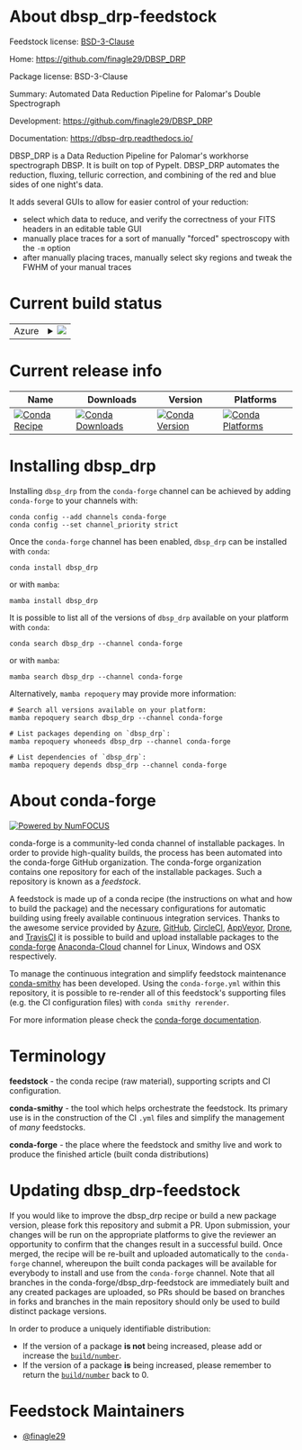 About dbsp_drp-feedstock
========================

Feedstock license: [BSD-3-Clause](https://github.com/conda-forge/dbsp_drp-feedstock/blob/main/LICENSE.txt)

Home: https://github.com/finagle29/DBSP_DRP

Package license: BSD-3-Clause

Summary: Automated Data Reduction Pipeline for Palomar's Double Spectrograph

Development: https://github.com/finagle29/DBSP_DRP

Documentation: https://dbsp-drp.readthedocs.io/

DBSP_DRP is a Data Reduction Pipeline for Palomar's workhorse spectrograph DBSP.
It is built on top of PypeIt. DBSP_DRP automates the reduction, fluxing, telluric
correction, and combining of the red and blue sides of one night's data.

It adds several GUIs to allow for easier control of your reduction:
  - select which data to reduce, and verify the correctness of your FITS headers in an editable table GUI
  - manually place traces for a sort of manually "forced" spectroscopy with the `-m` option
  - after manually placing traces, manually select sky regions and tweak the FWHM of your manual traces


Current build status
====================


<table>
    
  <tr>
    <td>Azure</td>
    <td>
      <details>
        <summary>
          <a href="https://dev.azure.com/conda-forge/feedstock-builds/_build/latest?definitionId=13443&branchName=main">
            <img src="https://dev.azure.com/conda-forge/feedstock-builds/_apis/build/status/dbsp_drp-feedstock?branchName=main">
          </a>
        </summary>
        <table>
          <thead><tr><th>Variant</th><th>Status</th></tr></thead>
          <tbody><tr>
              <td>linux_64_python3.10.____cpython</td>
              <td>
                <a href="https://dev.azure.com/conda-forge/feedstock-builds/_build/latest?definitionId=13443&branchName=main">
                  <img src="https://dev.azure.com/conda-forge/feedstock-builds/_apis/build/status/dbsp_drp-feedstock?branchName=main&jobName=linux&configuration=linux%20linux_64_python3.10.____cpython" alt="variant">
                </a>
              </td>
            </tr><tr>
              <td>linux_64_python3.11.____cpython</td>
              <td>
                <a href="https://dev.azure.com/conda-forge/feedstock-builds/_build/latest?definitionId=13443&branchName=main">
                  <img src="https://dev.azure.com/conda-forge/feedstock-builds/_apis/build/status/dbsp_drp-feedstock?branchName=main&jobName=linux&configuration=linux%20linux_64_python3.11.____cpython" alt="variant">
                </a>
              </td>
            </tr><tr>
              <td>linux_64_python3.8.____cpython</td>
              <td>
                <a href="https://dev.azure.com/conda-forge/feedstock-builds/_build/latest?definitionId=13443&branchName=main">
                  <img src="https://dev.azure.com/conda-forge/feedstock-builds/_apis/build/status/dbsp_drp-feedstock?branchName=main&jobName=linux&configuration=linux%20linux_64_python3.8.____cpython" alt="variant">
                </a>
              </td>
            </tr><tr>
              <td>linux_64_python3.9.____cpython</td>
              <td>
                <a href="https://dev.azure.com/conda-forge/feedstock-builds/_build/latest?definitionId=13443&branchName=main">
                  <img src="https://dev.azure.com/conda-forge/feedstock-builds/_apis/build/status/dbsp_drp-feedstock?branchName=main&jobName=linux&configuration=linux%20linux_64_python3.9.____cpython" alt="variant">
                </a>
              </td>
            </tr><tr>
              <td>osx_64_python3.10.____cpython</td>
              <td>
                <a href="https://dev.azure.com/conda-forge/feedstock-builds/_build/latest?definitionId=13443&branchName=main">
                  <img src="https://dev.azure.com/conda-forge/feedstock-builds/_apis/build/status/dbsp_drp-feedstock?branchName=main&jobName=osx&configuration=osx%20osx_64_python3.10.____cpython" alt="variant">
                </a>
              </td>
            </tr><tr>
              <td>osx_64_python3.11.____cpython</td>
              <td>
                <a href="https://dev.azure.com/conda-forge/feedstock-builds/_build/latest?definitionId=13443&branchName=main">
                  <img src="https://dev.azure.com/conda-forge/feedstock-builds/_apis/build/status/dbsp_drp-feedstock?branchName=main&jobName=osx&configuration=osx%20osx_64_python3.11.____cpython" alt="variant">
                </a>
              </td>
            </tr><tr>
              <td>osx_64_python3.8.____cpython</td>
              <td>
                <a href="https://dev.azure.com/conda-forge/feedstock-builds/_build/latest?definitionId=13443&branchName=main">
                  <img src="https://dev.azure.com/conda-forge/feedstock-builds/_apis/build/status/dbsp_drp-feedstock?branchName=main&jobName=osx&configuration=osx%20osx_64_python3.8.____cpython" alt="variant">
                </a>
              </td>
            </tr><tr>
              <td>osx_64_python3.9.____cpython</td>
              <td>
                <a href="https://dev.azure.com/conda-forge/feedstock-builds/_build/latest?definitionId=13443&branchName=main">
                  <img src="https://dev.azure.com/conda-forge/feedstock-builds/_apis/build/status/dbsp_drp-feedstock?branchName=main&jobName=osx&configuration=osx%20osx_64_python3.9.____cpython" alt="variant">
                </a>
              </td>
            </tr>
          </tbody>
        </table>
      </details>
    </td>
  </tr>
</table>

Current release info
====================

| Name | Downloads | Version | Platforms |
| --- | --- | --- | --- |
| [![Conda Recipe](https://img.shields.io/badge/recipe-dbsp_drp-green.svg)](https://anaconda.org/conda-forge/dbsp_drp) | [![Conda Downloads](https://img.shields.io/conda/dn/conda-forge/dbsp_drp.svg)](https://anaconda.org/conda-forge/dbsp_drp) | [![Conda Version](https://img.shields.io/conda/vn/conda-forge/dbsp_drp.svg)](https://anaconda.org/conda-forge/dbsp_drp) | [![Conda Platforms](https://img.shields.io/conda/pn/conda-forge/dbsp_drp.svg)](https://anaconda.org/conda-forge/dbsp_drp) |

Installing dbsp_drp
===================

Installing `dbsp_drp` from the `conda-forge` channel can be achieved by adding `conda-forge` to your channels with:

```
conda config --add channels conda-forge
conda config --set channel_priority strict
```

Once the `conda-forge` channel has been enabled, `dbsp_drp` can be installed with `conda`:

```
conda install dbsp_drp
```

or with `mamba`:

```
mamba install dbsp_drp
```

It is possible to list all of the versions of `dbsp_drp` available on your platform with `conda`:

```
conda search dbsp_drp --channel conda-forge
```

or with `mamba`:

```
mamba search dbsp_drp --channel conda-forge
```

Alternatively, `mamba repoquery` may provide more information:

```
# Search all versions available on your platform:
mamba repoquery search dbsp_drp --channel conda-forge

# List packages depending on `dbsp_drp`:
mamba repoquery whoneeds dbsp_drp --channel conda-forge

# List dependencies of `dbsp_drp`:
mamba repoquery depends dbsp_drp --channel conda-forge
```


About conda-forge
=================

[![Powered by
NumFOCUS](https://img.shields.io/badge/powered%20by-NumFOCUS-orange.svg?style=flat&colorA=E1523D&colorB=007D8A)](https://numfocus.org)

conda-forge is a community-led conda channel of installable packages.
In order to provide high-quality builds, the process has been automated into the
conda-forge GitHub organization. The conda-forge organization contains one repository
for each of the installable packages. Such a repository is known as a *feedstock*.

A feedstock is made up of a conda recipe (the instructions on what and how to build
the package) and the necessary configurations for automatic building using freely
available continuous integration services. Thanks to the awesome service provided by
[Azure](https://azure.microsoft.com/en-us/services/devops/), [GitHub](https://github.com/),
[CircleCI](https://circleci.com/), [AppVeyor](https://www.appveyor.com/),
[Drone](https://cloud.drone.io/welcome), and [TravisCI](https://travis-ci.com/)
it is possible to build and upload installable packages to the
[conda-forge](https://anaconda.org/conda-forge) [Anaconda-Cloud](https://anaconda.org/)
channel for Linux, Windows and OSX respectively.

To manage the continuous integration and simplify feedstock maintenance
[conda-smithy](https://github.com/conda-forge/conda-smithy) has been developed.
Using the ``conda-forge.yml`` within this repository, it is possible to re-render all of
this feedstock's supporting files (e.g. the CI configuration files) with ``conda smithy rerender``.

For more information please check the [conda-forge documentation](https://conda-forge.org/docs/).

Terminology
===========

**feedstock** - the conda recipe (raw material), supporting scripts and CI configuration.

**conda-smithy** - the tool which helps orchestrate the feedstock.
                   Its primary use is in the construction of the CI ``.yml`` files
                   and simplify the management of *many* feedstocks.

**conda-forge** - the place where the feedstock and smithy live and work to
                  produce the finished article (built conda distributions)


Updating dbsp_drp-feedstock
===========================

If you would like to improve the dbsp_drp recipe or build a new
package version, please fork this repository and submit a PR. Upon submission,
your changes will be run on the appropriate platforms to give the reviewer an
opportunity to confirm that the changes result in a successful build. Once
merged, the recipe will be re-built and uploaded automatically to the
`conda-forge` channel, whereupon the built conda packages will be available for
everybody to install and use from the `conda-forge` channel.
Note that all branches in the conda-forge/dbsp_drp-feedstock are
immediately built and any created packages are uploaded, so PRs should be based
on branches in forks and branches in the main repository should only be used to
build distinct package versions.

In order to produce a uniquely identifiable distribution:
 * If the version of a package **is not** being increased, please add or increase
   the [``build/number``](https://docs.conda.io/projects/conda-build/en/latest/resources/define-metadata.html#build-number-and-string).
 * If the version of a package **is** being increased, please remember to return
   the [``build/number``](https://docs.conda.io/projects/conda-build/en/latest/resources/define-metadata.html#build-number-and-string)
   back to 0.

Feedstock Maintainers
=====================

* [@finagle29](https://github.com/finagle29/)


